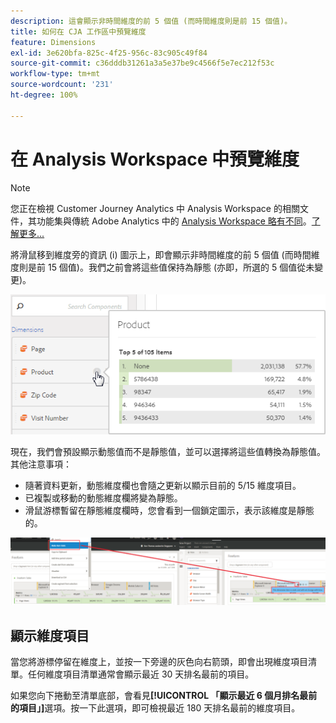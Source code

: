 ```yaml
---
description: 這會顯示非時間維度的前 5 個值 (而時間維度則是前 15 個值)。
title: 如何在 CJA 工作區中預覽維度
feature: Dimensions
exl-id: 3e620bfa-825c-4f25-956c-83c905c49f84
source-git-commit: c36dddb31261a3a5e37be9c4566f5e7ec212f53c
workflow-type: tm+mt
source-wordcount: '231'
ht-degree: 100%

---
```


# 在 Analysis Workspace 中預覽維度

>[!NOTE]
>
>您正在檢視 Customer Journey Analytics 中 Analysis Workspace 的相關文件，其功能集與傳統 Adobe Analytics 中的 [Analysis Workspace 略有不同](https://experienceleague.adobe.com/docs/analytics/analyze/analysis-workspace/home.html?lang=zh-Hant)。[了解更多...](/help/getting-started/cja-aa.md)

將滑鼠移到維度旁的資訊 (i) 圖示上，即會顯示非時間維度的前 5 個值 (而時間維度則是前 15 個值)。我們之前會將這些值保持為靜態 (亦即，所選的 5 個值從未變更)。

![](assets/dimension-preview.png)

現在，我們會預設顯示動態值而不是靜態值，並可以選擇將這些值轉換為靜態值。其他注意事項：

* 隨著資料更新，動態維度欄也會隨之更新以顯示目前的 5/15 維度項目。
* 已複製或移動的動態維度欄將變為靜態。
* 滑鼠游標暫留在靜態維度欄時，您會看到一個鎖定圖示，表示該維度是靜態的。

![](assets/dimension_static.png)

## 顯示維度項目

當您將游標停留在維度上，並按一下旁邊的灰色向右箭頭，即會出現維度項目清單。任何維度項目清單通常會顯示最近 30 天排名最前的項目。

如果您向下捲動至清單底部，會看見&#x200B;**[!UICONTROL 「顯示最近 6 個月排名最前的項目」]**&#x200B;選項。按一下此選項，即可檢視最近 180 天排名最前的維度項目。
